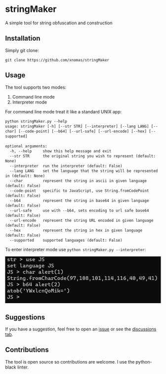 # stringMaker
 A simple tool for string obfuscation and construction

## Installation

Simply git clone:
```
git clone https://github.com/xnomas/stringMaker
```

## Usage

The tool supports two modes:
1. Command line mode
2. Interpreter mode

For command line mode treat it like a standard UNIX app:
```
python stringMaker.py --help
usage: stringMaker [-h] [--str STR] [--interpreter] [--lang LANG] [--char] [--code-point] [--b64] [--url-safe] [--url-encode] [--hex] [--supported]

optional arguments:
  -h, --help     show this help message and exit
  --str STR      the original string you wish to represent (default: None)
  --interpreter  run the interpreter (default: False)
  --lang LANG    set the language that the string will be represented in (default: None)
  --char         represent the string in ascii in given language (default: False)
  --code-point   specific to JavaScript, use String.fromCodePoint (default: False)
  --b64          represent the string in base64 in given language (default: False)
  --url-safe     use with --b64, sets encoding to url safe base64 (default: False)
  --url-encode   represent the string URL encoded in given language (default: False)
  --hex          represent the string in hex in given language (default: False)
  --supported    supported languages (default: False)
```
To enter interpreter mode use `python stringMaker.py --interpreter`:

![interpreter](https://github.com/xnomas/stringMaker/blob/main/img/interpreter.png)

## Suggestions

If you have a suggestion, feel free to open an [issue](https://github.com/xnomas/stringMaker/issues) or see the [discussions tab](https://github/xnomas/stringMaker/discussions).


## Contributions

The tool is open source so contributions are welcome. I use the python-black linter.
